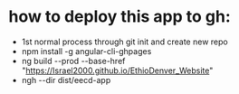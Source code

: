 # how to deploy this app to gh:

- 1st normal process through git init and create new repo
- npm install -g angular-cli-ghpages
- ng build --prod --base-href "https://Israel2000.github.io/EthioDenver_Website"
- ngh --dir dist/eecd-app
